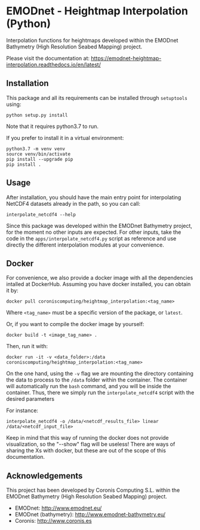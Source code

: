 # EMODnet - Heightmap Interpolation (Python)

Interpolation functions for heightmaps developed within the EMODnet Bathymetry (High Resolution Seabed Mapping) project.

Please visit the documentation at: https://emodnet-heightmap-interpolation.readthedocs.io/en/latest/

## Installation

This package and all its requirements can be installed through `setuptools` using:

```
python setup.py install 
```

Note that it requires python3.7 to run.

If you prefer to install it in a virtual environment:

```
python3.7 -m venv venv
source venv/bin/activate
pip install --upgrade pip
pip install .
```

## Usage

After installation, you should have the main entry point for interpolating NetCDF4 datasets already in the path, so you can call:

```
interpolate_netcdf4 --help
```

Since this package was developed within the EMODnet Bathymetry project, for the moment no other inputs are expected. For other inputs, take the code in the `apps/interpolate_netcdf4.py` script as reference and use directly the different interpolation modules at your convenience. 

## Docker

For convenience, we also provide a docker image with all the dependencies intalled at DockerHub. Assuming you have docker installed, you can obtain it by:

```
docker pull coroniscomputing/heightmap_interpolation:<tag_name>
```

Where `<tag_name>` must be a specific version of the package, or `latest`.

Or, if you want to compile the docker image by yourself:

```
docker build -t <image_tag_name> .
```

Then, run it with:

```
docker run -it -v <data_folder>:/data coroniscomputing/heightmap_interpolation:<tag_name>
```

On the one hand, using the `-v` flag we are mounting the directory containing the data to process to the `/data` folder within the container. The container will automatically run the `bash` command, and you will be inside the container. Thus, there we simply run the `interpolate_netcdf4` script with the desired parameters

For instance:

```
interpolate_netcdf4 -o /data/<netcdf_results_file> linear /data/<netcdf_input_file>
```  

Keep in mind that this way of running the docker does not provide visualization, so the "--show" flag will be useless! There are ways of sharing the Xs with docker, but these are out of the scope of this documentation.

## Acknowledgements

This project has been developed by Coronis Computing S.L. within the EMODnet Bathymetry (High Resolution Seabed Mapping) project.

* EMODnet: http://www.emodnet.eu/
* EMODnet (bathymetry): http://www.emodnet-bathymetry.eu/
* Coronis: http://www.coronis.es

